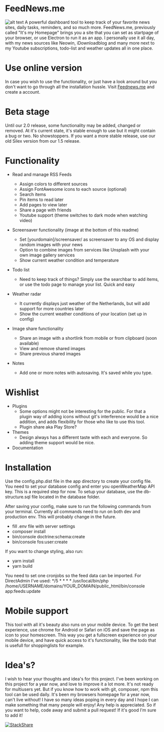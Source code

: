 #  FeedNews.me
![alt text](https://www.petervdam.nl/storage/app/media/FeedNewsPreview.png)
A powerful dashboard tool to keep track of your favorite news sites, daily tasks, reminders, and so much more. FeedNews.me, previously called "It's my Homepage" brings you a site that you can set as startpage of your browser, or use Electron to run it as an app. I personally use it all day, with my news sources like Neowin, iDownloadblog and many more next to my Youtube subscriptions, todo-list and weather updates all in one place.

# Use online version
In case you wish to use the functionality, or just have a look around but you don't want to go through all the installation hussle. Visit [Feednews.me](http://feednews.me) and create a account.

# Beta stage
Until our 2.0 release, some functionality may be added, changed or removed. At it's current state, it's stable enough to use but it might contain a bug or two. No showstoppers. If you want a more stable release, use our old Silex version from our 1.5 release.

# Functionality
- Read and manage RSS Feeds
    - Assign colors to different sources
    - Assign FontAwesome icons to each source (optional)
    - Search items
    - Pin items to read later
    - Add pages to view later
    - Share a page with friends
    - Youtube support (theme switches to dark mode when watching video)

- Screensaver functionality (image at the bottom of this readme)
    - Set [yourdomain]/screensaver/ as screensaver to any OS and display random images with your news
    - Option to combine images from services like Unsplash with your own image gallery services
    - Show current weather condition and temperature

- Todo list
    - Need to keep track of things? Simply use the searchbar to add items, or use the todo page to manage your list. Quick and easy

- Weather radar
    - It currently displays just weather of the Netherlands, but  will add support for more countries later
    - Show the current weather conditions of your location (set up in config)

- Image share functionality
    - Share an image with a shortlink from mobile or from clipboard (soon available)
    - View and remove shared images
    - Share previous shared images

- Notes
    - Add one or more notes with autosaving. It's saved while you type.


# Wishlist
- Plugins
    - Some options might not be interesting for the public. For that a plugin way of adding icons without git's interference would be a nice addition, and adds flexibility for those who like to use this tool.
    - Plugin share aka Play Store?
- Themes
    - Design always has a different taste with each and everyone. So adding theme support would be nice.
- Documentation


# Installation
Use the config.php.dist file in the app directory to create your config file. You need to set your database config and enter you openWeatherMap API key. This is a required step for now. To setup your database, use the db-structure.sql file located in the database folder.

After saving your config, make sure to run the following commands from your terminal. Currently all commands need to run on both dev and production env. This will probably change in the future.

- fill .env file with server settings
- composer install
- bin/console doctrine:schema:create
- bin/console fos:user:create

If you want to change styling, also run:
- yarn install
- yarn build


You need to set one cronjobs so the feed data can be imported. For DirectAdmin I've used:
*/5	*	*	*	*	/usr/local/bin/php /home/USERNAME/domains/YOUR_DOMAIN/public_html/bin/console app:feeds:update


# Mobile support
This tool with all it's beauty also runs on your mobile device. To get the best experience, use chrome for Android or Safari on iOS and save the page as icon to your homescreen. This way you get a fullscreen experience on your mobile device, and have quick access to it's functionality, like the todo that is usefull for shoppinglists for example.

# Idea's?
I wish to hear your thoughts and idea's for this project. I've been working on this project for a year now, and love to improve it a lot more. It's not ready for multiusers yet. But if you know how to work with git, composer, npm this tool can be used daily. It's been my browsers homepage for a year now, can't live without! I have so many ideas poping in every day and I hope I can make something that many people will enjoy! Any help is appreciated. So if you want to help, code away and submit a pull request! If it's good I'm sure to add it!



[![StackShare](https://img.shields.io/badge/tech-stack-0690fa.svg?style=flat)](https://stackshare.io/webstylecenter/homepage)
